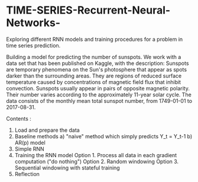 # TIME-SERIES-Recurrent-Neural-Networks-

Exploring different RNN models and training procedures for a problem in time series prediction.

Building a model for predicting the number of sunspots. We work with a data set that has been published on Kaggle, with the description:
Sunspots are temporary phenomena on the Sun's photosphere that appear as spots darker than the surrounding areas. They are regions of reduced surface temperature caused by concentrations of magnetic field flux that
inhibit convection. Sunspots usually appear in pairs of opposite magnetic polarity. Their number varies according to the approximately 11-year solar cycle.
The data consists of the monthly mean total sunspot number, from 1749-01-01 to 2017-08-31.

Contents :
1) Load and prepare the data
2) Baseline methods
    a) "naive" method which simply predicts Y_t = Y_t-1
    b) AR(p) model
3) Simple RNN
4) Training the RNN model
    Option 1. Process all data in each gradient computation ("do nothing")
    Option 2. Random windowing
    Option 3. Sequential windowing with stateful training
5) Reflection
    
